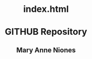 # index.html
<!DOCTYPE html>
<html>
      <body style="text-align: center;">
        <h1>GITHUB Repository</h1>
        <h2>Mary Anne Niones</h2>
      </body>
</html>
    
